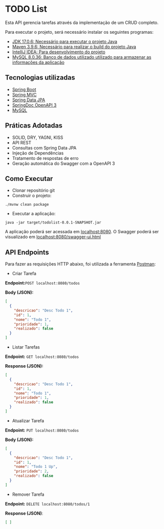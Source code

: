 # TODO List

Esta API gerencia tarefas através da implementação de um CRUD completo.

Para executar o projeto, será necessário instalar os seguintes programas:

* [JDK 17.0.6: Necessário para executar o projeto Java](https://www.oracle.com/java/technologies/downloads/?er=221886)
* [Maven 3.9.6: Necessário para realizar o build do projeto Java](https://maven.apache.org/download.cgi)
* [IntelliJ IDEA: Para desenvolvimento do projeto](https://www.jetbrains.com/idea/download/?section=windows)
* [MySQL 8.0.36: Banco de dados utilizado utilizado para armazenar as informações da aplicação](https://dev.mysql.com/downloads/installer/)

## Tecnologias utilizadas

* [Spring Boot](https://spring.io/projects/spring-boot)
* [Spring MVC](https://docs.spring.io/spring-framework/reference/web/webmvc.html)
* [Spring Data JPA](https://spring.io/projects/spring-data-jpa)
* [SpringDoc OpenAPI 3](https://springdoc.org/)
* [MySQL](https://dev.mysql.com/downloads/)

## Práticas Adotadas

* SOLID, DRY, YAGNI, KISS
* API REST
* Consultas com Spring Data JPA
* Injeção de Dependências
* Tratamento de respostas de erro
* Geração automática do Swagger com a OpenAPI 3

## Como Executar

* Clonar repositório git
* Construir o projeto:

```
./mvnw clean package
```

* Executar a aplicação:
```
java -jar target/todolist-0.0.1-SNAPSHOT.jar
```


A aplicação poderá ser acessada em [localhost:8080](). O Swagger poderá ser visualizado em [localhost:8080/swagger-ui.html]()

## API Endpoints

Para fazer as requisições HTTP abaixo, foi utilizada a ferramenta [Postman](https://www.postman.com/):

* Criar Tarefa

**Endpoint:**`POST localhost:8080/todos`

**Body (JSON):**

```json
[
  {
    "descricao": "Desc Todo 1",
    "id": 1,
    "nome": "Todo 1",
    "prioridade": 1,
    "realizado": false
  }
]
```

* Listar Tarefas

**Endpoint:**
`GET localhost:8080/todos`

**Response (JSON):**

```json
[
  {
    "descricao": "Desc Todo 1",
    "id": 1,
    "nome": "Todo 1",
    "prioridade": 1,
    "realizado": false
  }
]
```
* Atualizar Tarefa

**Endpoint:**
`PUT localhost:8080/todos`

**Body (JSON):**

```json
[
  {
    "descricao": "Desc Todo 1",
    "id": 1,
    "nome": "Todo 1 Up",
    "prioridade": 2,
    "realizado": false
  }
]
```

* Remover Tarefa 

**Endpoint:**
`DELETE localhost:8080/todos/1`

**Response (JSON)**:

```json
[ ]
```
